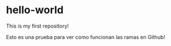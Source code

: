 # hello-world
This is my first repository!

Esto es una prueba para ver como funcionan las ramas en Github!
